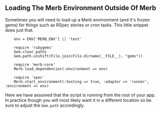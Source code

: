 ## Loading The Merb Environment Outside Of Merb

Sometimes you will need to load up a Merb environment (and it's frozen gems) for things such as RSpec stories or cron tasks. This little snippet does just that. 

		env = ENV['MERB_ENV'] || 'test'

		require 'rubygems'
		Gem.clear_paths
		Gem.path.unshift(File.join(File.dirname(__FILE__), "gems"))

		require 'merb-core'
		Merb.load_dependencies(:environment => env)

		require 'spec'
		Merb.start_environment(:testing => true, :adapter => 'runner', :environment => env)

Here we have assumed that the script is running from the root of your app. In practice though you will most likely want it in a different location so be sure to adjust the `Gem.path` accordingly.